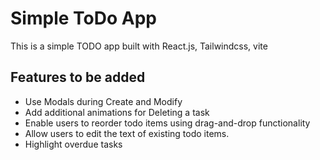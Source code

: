 # Simple ToDo App

This is a simple TODO app built with React.js, Tailwindcss, vite

## Features to be added

- Use Modals during Create and Modify
- Add additional animations for Deleting a task
- Enable users to reorder todo items using drag-and-drop functionality
- Allow users to edit the text of existing todo items.
- Highlight overdue tasks
